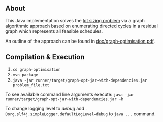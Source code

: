 About
-----
This Java implementation solves the [lot sizing problem](../problem_description.pdf) via a graph algorithmic approach based on enumerating directed cycles in a residual graph which represents all feasible schedules.

An outline of the approach can be found in [doc/graph-optimisation.pdf](doc/graph-optimisation.pdf).

Compilation & Execution
-----------------------

1. `cd graph-optimisation`
2. `mvn package`
3. `java -jar runner/target/graph-opt-jar-with-dependencies.jar problem_file.txt`

To see available command line arguments execute: `java -jar runner/target/graph-opt-jar-with-dependencies.jar -h`

To change logging level to _debug_ add `-Dorg.slf4j.simpleLogger.defaultLogLevel=debug` to `java ...` command.
